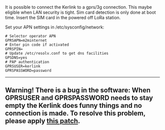 It is possible to connect the Kerlink to a gprs/3g connection. This maybe eligible when LAN security is tight.
Sim card detection is only done at boot time. Insert the SIM card in the powered off LoRa station.

Set your APN settings in /etc/sysconfig/network:
	
    # Selector operator APN
	GPRSAPN=m2minternet
	# Enter pin code if activated
	GPRSPIN=
	# Update /etc/resolv.conf to get dns facilities
	GPSDNS=yes
	# PAP authentication
	GPRSUSER=kerlink
	GPRSPASSWORD=password
    
---
**Warning!** There is a bug in the software: When GPRSUSER and GPRSPASSWORD needs to stay empty the Kerlink does funny things and no connection is made. 
To resolve this problem, please apply [this patch](attachment/1/dota_update_gprs_script.tar.gz).
---